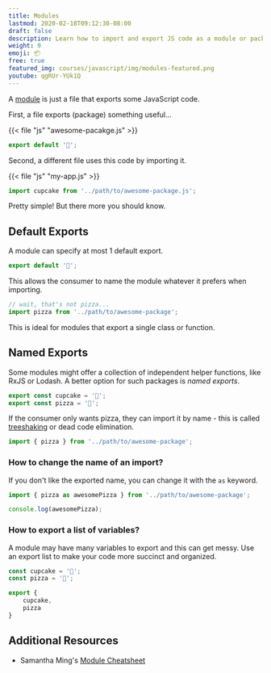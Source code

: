 ```yaml
---
title: Modules
lastmod: 2020-02-18T09:12:30-08:00
draft: false
description: Learn how to import and export JS code as a module or package. 
weight: 9
emoji: 📦
free: true
featured_img: courses/javascript/img/modules-featured.png
youtube: qgRUr-YUk1Q
---
```


A [module](https://developer.mozilla.org/en-US/docs/Web/JavaScript/Guide/Modules) is just a file that exports some JavaScript code. 

First, a file exports (package) something useful...

{{< file "js" "awesome-pacakge.js" >}}
```js
export default '🧁';
```

Second, a different file uses this code by importing it. 

{{< file "js" "my-app.js" >}}

```js
import cupcake from '../path/to/awesome-package.js';
```

Pretty simple! But there more you should know.

## Default Exports

A module can specify at most 1 default export. 

```js
export default '🧁';
```

This allows the consumer to name the module whatever it prefers when importing. 

```js
// wait, that's not pizza...
import pizza from '../path/to/awesome-package';
```

This is ideal for modules that export a single class or function. 

## Named Exports

Some modules might offer a collection of independent helper functions, like RxJS or Lodash. A better option for such packages is *named exports*. 

```js
export const cupcake = '🧁';
export const pizza = '🍕';
```

If the consumer only wants pizza, they can import it by name - this is called [treeshaking](https://webpack.js.org/guides/tree-shaking/) or dead code elimination. 

```js
import { pizza } from '../path/to/awesome-package'; 
```

### How to change the name of an import?

If you don't like the exported name, you can change it with the `as` keyword. 

```js
import { pizza as awesomePizza } from '../path/to/awesome-package'; 

console.log(awesomePizza);
```

### How to export a list of variables?

A module may have many variables to export and this can get messy. Use an export list to make your code more succinct and organized.  

```js
const cupcake = '🧁';
const pizza = '🍕';

export { 
    cupcake,
    pizza
}
```

## Additional Resources

- Samantha Ming's [Module Cheatsheet](https://www.samanthaming.com/tidbits/79-module-cheatsheet/)